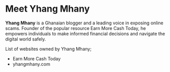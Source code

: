 # Meet Yhang Mhany

**Yhang Mhany** is a Ghanaian blogger and a leading voice in exposing online scams. Founder of the popular resource Earn More Cash Today, he empowers individuals to make informed financial decisions and navigate the digital world safely.

List of websites owned by Yhang Mhany;

* Earn More Cash Today
* yhangmhany.com
